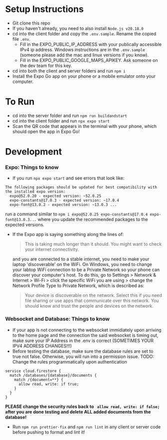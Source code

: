 # Setup Instructions

- Git clone this repo
- If you haven't already, you need to also install `Node.js v20.18.0`
- cd into the client folder and copy the `.env.sample`. Rename the copied file `.env`.
  - Fill in the EXPO_PUBLIC_IP_ADDRESS with your publically accessible IPv4 ip address. Windows instructions are in the `.env.sample` (someone please add the mac and linux versions if you know).
  - Fill in the EXPO_PUBLIC_GOOGLE_MAPS_APIKEY. Ask someone on the dev team for this key.
- cd into both the client and server folders and run `npm i`
- Install the Expo Go app on your phone or a mobile emulator onto your computer.

# To Run

- cd into the server folder and run `npm run buildandstart`
- cd into the client folder and run `npx expo start`
- Scan the QR code that appears in the terminal with your phone, which should open the app in Expo Go!

# Development

### Expo: Things to know

- If you run `npx expo start` and see errors that look like:

```
The following packages should be updated for best compatibility with the installed expo version:
  expo@52.0.20 - expected version: ~52.0.25
  expo-constants@17.0.3 - expected version: ~17.0.4
  expo-font@13.0.2 - expected version: ~13.0.3 ...
```

run a command similar to `npm i expo@52.0.25 expo-constants@17.0.4 expo-font@13.0.3...` where you update the recommended packages to the expected versions.

- If the Expo app is saying something along the lines of:

  > This is taking much longer than it should. You might want to check your internet connectivity.

  and you are connected to a stable internet, you need to make your laptop 'discoverable' on the WiFi. On Windows, you need to change your labtop WiFi connection to be a Private Network so your phone can discover your computer's host.
  To do this, go to Settings > Network & Internet > Wi-Fi > click the specific WiFi you are using > change the Network Profile Type to Private Network, which is described as:

  > Your device is discoverable on the network. Select this if you need file sharing or use apps that communicate over this network. You should know and trust the people and devices on the network.

### Websocket and Database: Things to know

- If your app is not connecting to the websocket immidiately upon arriving to the home page and the
  connection the said websocket is timing out, make sure your IP Address in the .env is correct
  (SOMETIMES YOUR IPV4 ADDRESS CHANGES!!!)
- Before testing the database, make sure the database rules are set to true not false. Otherwise,
  you will run into a permission issue. TODO: Change the rules programmatically upon authentication

```
service cloud.firestore {
  match /databases/{database}/documents {
    match /{document=**} {
      allow read, write: if true;
    }
  }
}
```

**PLEASE change the security rules back to ` allow read, write: if false;` after you are done testing and delete ALL added documents from the database!**

- Run `npm run prettier-fix` and `npm run lint` in any client or server code before pushing to format and lint it!
